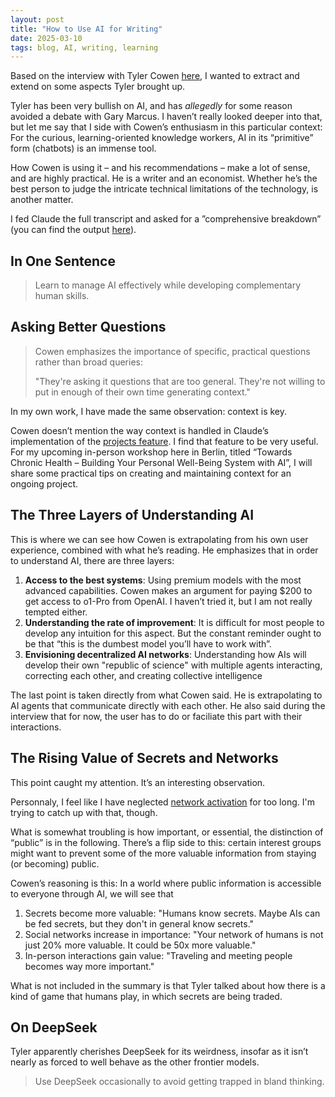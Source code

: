 ```yaml
---
layout: post
title: "How to Use AI for Writing"
date: 2025-03-10
tags: blog, AI, writing, learning
---
```


Based on the interview with Tyler Cowen [here](https://www.youtube.com/watch?v=H1ztOoADp7M),
I wanted to extract and extend on some aspects Tyler brought up.

Tyler has been very bullish on AI, and has _allegedly_ for some reason avoided a debate with Gary Marcus. I haven’t really looked deeper into that, but let me say that I side with Cowen’s enthusiasm in this particular context: For the curious, learning-oriented knowledge workers,
AI in its “primitive” form (chatbots) is an immense tool.

How Cowen is using it – and his recommendations – make a lot of sense, and are highly practical. He is a writer and an economist. Whether he’s the best person to judge the intricate technical limitations of the technology, is another matter.

I fed Claude the full transcript and asked for a ”comprehensive breakdown” (you can find the output [here](https://nicoappel.github.io/assets/docs/claude-output-tyler-cowen.md)).

## In One Sentence

> Learn to manage AI effectively while developing complementary human skills.

## Asking Better Questions

> Cowen emphasizes the importance of specific, practical questions rather than broad queries:
>
> "They're asking it questions that are too general. They're not willing to put in enough of their own time generating context."

In my own work, I have made the same observation: context is key.

Cowen doesn’t mention the way context is handled in Claude’s implementation of the [projects feature](https://www.anthropic.com/news/projects). I find that feature to be very useful. For my upcoming in-person workshop here in Berlin, titled “Towards Chronic Health – Building Your Personal Well-Being System with AI”, I will share some practical tips on creating and maintaining context for an ongoing project.

## The Three Layers of Understanding AI

This is where we can see how Cowen is extrapolating from his own user experience, combined with
what he’s reading. He emphasizes that in order to understand AI, there are three layers:

1. **Access to the best systems**: Using premium models with the most advanced capabilities. Cowen makes an argument for paying $200 to get access to o1-Pro from OpenAI. I haven’t tried it, but I am not really tempted either.
2. **Understanding the rate of improvement**: It is difficult for most people to develop any intuition for this aspect. But the constant reminder ought to be that “this is the dumbest model you’ll have to work with”.
3. **Envisioning decentralized AI networks**: Understanding how AIs will develop their own "republic of science" with multiple agents interacting, correcting each other, and creating collective intelligence

The last point is taken directly from what Cowen said. He is extrapolating to AI agents that communicate directly with each other. He also said during the interview that for now, the user has to do or faciliate this part with their
interactions.

## The Rising Value of Secrets and Networks

This point caught my attention. It’s an interesting observation.

Personnaly, I feel like I have neglected [network activation](https://nicoappel.substack.com/p/network-activation) for too long. I'm trying to catch up with that, though.

What is somewhat troubling is how important, or essential, the distinction of “public” is in the following. There’s a flip side to this: certain interest groups might want to prevent some of the more valuable information from staying (or becoming) public.

Cowen’s reasoning is this: In a world where public information is accessible to everyone through AI, we will see that

1. Secrets become more valuable: "Humans know secrets. Maybe AIs can be fed secrets, but they don't in general know secrets."
2. Social networks increase in importance: "Your network of humans is not just 20% more valuable. It could be 50x more valuable."
3. In-person interactions gain value: "Traveling and meeting people becomes way more important."

What is not included in the summary is that Tyler talked about how there is a kind of game that humans play, in which secrets are being traded.

## On DeepSeek

Tyler apparently cherishes DeepSeek for its weirdness, insofar as it isn’t nearly as forced to well behave as the other frontier models.

> Use DeepSeek occasionally to avoid getting trapped in bland thinking.
